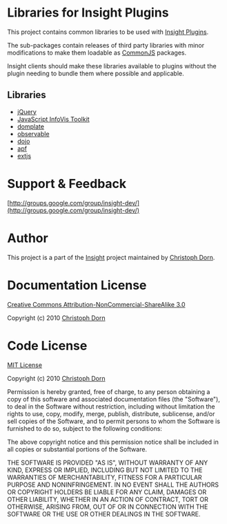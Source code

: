 
Libraries for Insight Plugins
=============================

This project contains common libraries to be used with [Insight Plugins](https://github.com/insight/sandboxed-ui-plugins/).

The sub-packages contain releases of third party libraries with minor modifications to make them loadable as [CommonJS](http://www.commonjs.org/)
packages.

Insight clients should make these libraries available to plugins without the plugin needing to bundle them where possible and applicable.

Libraries
---------

 * [jQuery](http://github.com/insight/plugin-libraries/blob/master/packages/jquery/)
 * [JavaScript InfoVis Toolkit](http://github.com/insight/plugin-libraries/blob/master/packages/js-infovis-toolkit/)
 * [domplate](http://github.com/insight/plugin-libraries/blob/master/packages/domplate/)
 * [observable](http://github.com/insight/plugin-libraries/blob/master/packages/observable/)
 * [dojo](http://github.com/insight/plugin-libraries/blob/master/packages/dojo/)
 * [apf](http://github.com/insight/plugin-libraries/blob/master/packages/apf/)
 * [extjs](http://github.com/insight/plugin-libraries/blob/master/packages/extjs/)


Support & Feedback
==================

[http://groups.google.com/group/insight-dev/](http://groups.google.com/group/insight-dev/)


Author
======

This project is a part of the [Insight](http://www.christophdorn.com/Research/#Insight) project maintained by
[Christoph Dorn](http://www.christophdorn.com/).


Documentation License
=====================

[Creative Commons Attribution-NonCommercial-ShareAlike 3.0](http://creativecommons.org/licenses/by-nc-sa/3.0/)

Copyright (c) 2010 [Christoph Dorn](http://www.christophdorn.com/)


Code License
============

[MIT License](http://www.opensource.org/licenses/mit-license.php)

Copyright (c) 2010 [Christoph Dorn](http://www.christophdorn.com/)

Permission is hereby granted, free of charge, to any person obtaining a copy
of this software and associated documentation files (the "Software"), to deal
in the Software without restriction, including without limitation the rights
to use, copy, modify, merge, publish, distribute, sublicense, and/or sell
copies of the Software, and to permit persons to whom the Software is
furnished to do so, subject to the following conditions:

The above copyright notice and this permission notice shall be included in
all copies or substantial portions of the Software.

THE SOFTWARE IS PROVIDED "AS IS", WITHOUT WARRANTY OF ANY KIND, EXPRESS OR
IMPLIED, INCLUDING BUT NOT LIMITED TO THE WARRANTIES OF MERCHANTABILITY,
FITNESS FOR A PARTICULAR PURPOSE AND NONINFRINGEMENT. IN NO EVENT SHALL THE
AUTHORS OR COPYRIGHT HOLDERS BE LIABLE FOR ANY CLAIM, DAMAGES OR OTHER
LIABILITY, WHETHER IN AN ACTION OF CONTRACT, TORT OR OTHERWISE, ARISING FROM,
OUT OF OR IN CONNECTION WITH THE SOFTWARE OR THE USE OR OTHER DEALINGS IN
THE SOFTWARE.
